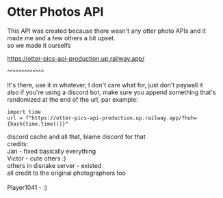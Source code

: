# Otter Photos API

This API was created because there wasn't any otter photo APIs and it made me and a few others a bit upset.\
so we made it ourselfs

https://otter-pics-api-production.up.railway.app/

^^^^^^^^^^^^^

It's there, use it in whatever, I don't care what for, just don't paywall it\
also if you're using a discord bot, make sure you append something that's randomized at the end of the url, par example:
```
import time
url = f"https://otter-pics-api-production.up.railway.app/?huh={hash(time.time())}"
```
discord cache and all that, blame discord for that\
credits:\
Jan - fixed basically everything\
Victor - cute otters :)\
others in disnake server - existed\
all credit to the original photographers too\
\
Player1041 - :)